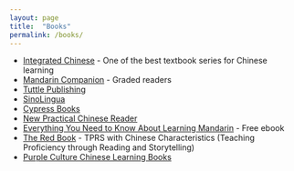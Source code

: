 ```yaml
---
layout: page
title:  "Books"
permalink: /books/
---
```

* [Integrated Chinese](https://www.cheng-tsui.com/browse/integrated-chinese-4th-edition) - One of the best textbook series for Chinese learning
* [Mandarin Companion](http://mandarincompanion.com/) - Graded readers
* [Tuttle Publishing](http://www.tuttlepublishing.com/china?_bc_fsnf=1&brand[]=7)
* [SinoLingua](http://en.sinolingua.com.cn/list.php?catid=34)
* [Cypress Books](http://www.cypressbooks.com/)
* [New Practical Chinese Reader](https://www.amazon.co.uk/New-Practical-Chinese-Reader-Vol/dp/7561919352)
* [Everything You Need to Know About Learning Mandarin](http://www.thechineseclassroom.com/ebook/) - Free ebook
* [The Red Book](http://terrywaltz.com/the-red-book/) -  TPRS with Chinese Characteristics (Teaching Proficiency through Reading and Storytelling)
* [Purple Culture Chinese Learning Books](https://www.purpleculture.net/chinese-learning-c-1/?zenid=d2nj8nh68qnl1d10g09m5ushb0)
